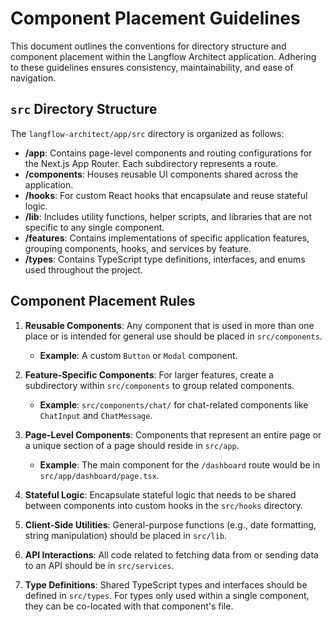 # Component Placement Guidelines

This document outlines the conventions for directory structure and component placement within the Langflow Architect application. Adhering to these guidelines ensures consistency, maintainability, and ease of navigation.

## `src` Directory Structure

The `langflow-architect/app/src` directory is organized as follows:

-   **/app**: Contains page-level components and routing configurations for the Next.js App Router. Each subdirectory represents a route.
-   **/components**: Houses reusable UI components shared across the application.
-   **/hooks**: For custom React hooks that encapsulate and reuse stateful logic.
-   **/lib**: Includes utility functions, helper scripts, and libraries that are not specific to any single component.
-   **/features**: Contains implementations of specific application features, grouping components, hooks, and services by feature.
-   **/types**: Contains TypeScript type definitions, interfaces, and enums used throughout the project.

## Component Placement Rules

1.  **Reusable Components**: Any component that is used in more than one place or is intended for general use should be placed in `src/components`.
    -   **Example**: A custom `Button` or `Modal` component.

2.  **Feature-Specific Components**: For larger features, create a subdirectory within `src/components` to group related components.
    -   **Example**: `src/components/chat/` for chat-related components like `ChatInput` and `ChatMessage`.

3.  **Page-Level Components**: Components that represent an entire page or a unique section of a page should reside in `src/app`.
    -   **Example**: The main component for the `/dashboard` route would be in `src/app/dashboard/page.tsx`.

4.  **Stateful Logic**: Encapsulate stateful logic that needs to be shared between components into custom hooks in the `src/hooks` directory.

5.  **Client-Side Utilities**: General-purpose functions (e.g., date formatting, string manipulation) should be placed in `src/lib`.

6.  **API Interactions**: All code related to fetching data from or sending data to an API should be in `src/services`.

7.  **Type Definitions**: Shared TypeScript types and interfaces should be defined in `src/types`. For types only used within a single component, they can be co-located with that component's file.
